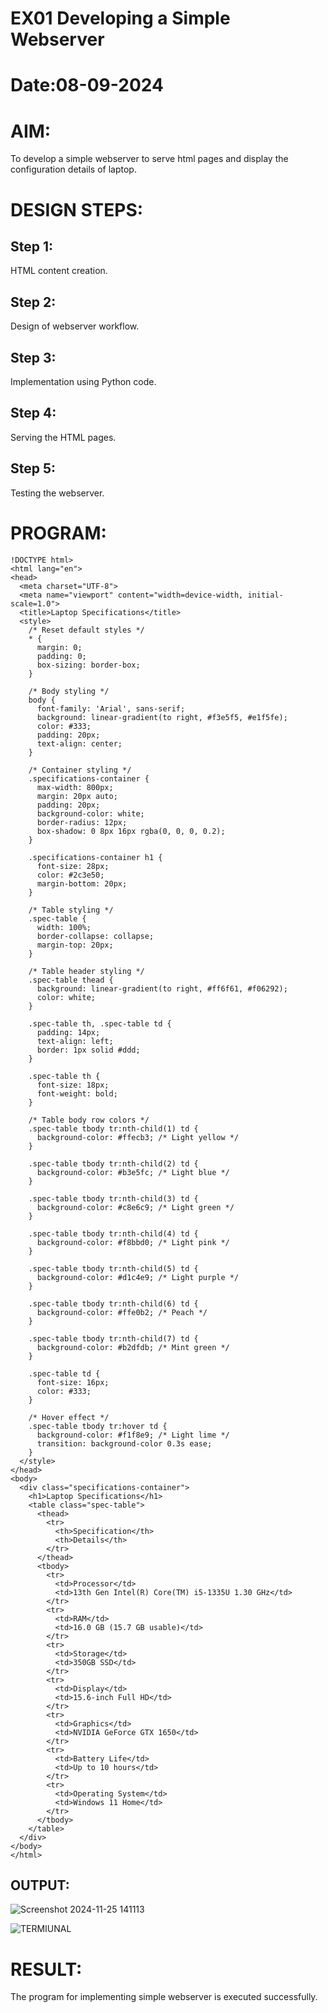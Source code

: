 # EX01 Developing a Simple Webserver

# Date:08-09-2024
# AIM:
To develop a simple webserver to serve html pages and display the configuration details of laptop.

# DESIGN STEPS:
## Step 1:
HTML content creation.

## Step 2:
Design of webserver workflow.

## Step 3:
Implementation using Python code.

## Step 4:
Serving the HTML pages.

## Step 5:
Testing the webserver.

# PROGRAM:

~~~
!DOCTYPE html>
<html lang="en">
<head>
  <meta charset="UTF-8">
  <meta name="viewport" content="width=device-width, initial-scale=1.0">
  <title>Laptop Specifications</title>
  <style>
    /* Reset default styles */
    * {
      margin: 0;
      padding: 0;
      box-sizing: border-box;
    }

    /* Body styling */
    body {
      font-family: 'Arial', sans-serif;
      background: linear-gradient(to right, #f3e5f5, #e1f5fe);
      color: #333;
      padding: 20px;
      text-align: center;
    }

    /* Container styling */
    .specifications-container {
      max-width: 800px;
      margin: 20px auto;
      padding: 20px;
      background-color: white;
      border-radius: 12px;
      box-shadow: 0 8px 16px rgba(0, 0, 0, 0.2);
    }

    .specifications-container h1 {
      font-size: 28px;
      color: #2c3e50;
      margin-bottom: 20px;
    }

    /* Table styling */
    .spec-table {
      width: 100%;
      border-collapse: collapse;
      margin-top: 20px;
    }

    /* Table header styling */
    .spec-table thead {
      background: linear-gradient(to right, #ff6f61, #f06292);
      color: white;
    }

    .spec-table th, .spec-table td {
      padding: 14px;
      text-align: left;
      border: 1px solid #ddd;
    }

    .spec-table th {
      font-size: 18px;
      font-weight: bold;
    }

    /* Table body row colors */
    .spec-table tbody tr:nth-child(1) td {
      background-color: #ffecb3; /* Light yellow */
    }

    .spec-table tbody tr:nth-child(2) td {
      background-color: #b3e5fc; /* Light blue */
    }

    .spec-table tbody tr:nth-child(3) td {
      background-color: #c8e6c9; /* Light green */
    }

    .spec-table tbody tr:nth-child(4) td {
      background-color: #f8bbd0; /* Light pink */
    }

    .spec-table tbody tr:nth-child(5) td {
      background-color: #d1c4e9; /* Light purple */
    }

    .spec-table tbody tr:nth-child(6) td {
      background-color: #ffe0b2; /* Peach */
    }

    .spec-table tbody tr:nth-child(7) td {
      background-color: #b2dfdb; /* Mint green */
    }

    .spec-table td {
      font-size: 16px;
      color: #333;
    }

    /* Hover effect */
    .spec-table tbody tr:hover td {
      background-color: #f1f8e9; /* Light lime */
      transition: background-color 0.3s ease;
    }
  </style>
</head>
<body>
  <div class="specifications-container">
    <h1>Laptop Specifications</h1>
    <table class="spec-table">
      <thead>
        <tr>
          <th>Specification</th>
          <th>Details</th>
        </tr>
      </thead>
      <tbody>
        <tr>
          <td>Processor</td>
          <td>13th Gen Intel(R) Core(TM) i5-1335U 1.30 GHz</td>
        </tr>
        <tr>
          <td>RAM</td>
          <td>16.0 GB (15.7 GB usable)</td>
        </tr>
        <tr>
          <td>Storage</td>
          <td>350GB SSD</td>
        </tr>
        <tr>
          <td>Display</td>
          <td>15.6-inch Full HD</td>
        </tr>
        <tr>
          <td>Graphics</td>
          <td>NVIDIA GeForce GTX 1650</td>
        </tr>
        <tr>
          <td>Battery Life</td>
          <td>Up to 10 hours</td>
        </tr>
        <tr>
          <td>Operating System</td>
          <td>Windows 11 Home</td>
        </tr>
      </tbody>
    </table>
  </div>
</body>
</html>
~~~
## OUTPUT:
![Screenshot 2024-11-25 141113](https://github.com/user-attachments/assets/0d231b17-2d68-41c6-ae9d-9fa3e7a4cb43)

![TERMIUNAL](https://github.com/user-attachments/assets/d0dd5005-6022-4da1-a387-2a105e127628)


# RESULT:
The program for implementing simple webserver is executed successfully.
